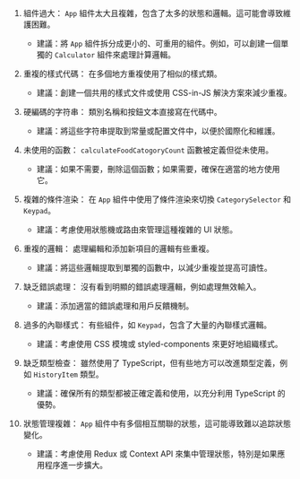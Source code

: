1. 組件過大：
   `App` 組件太大且複雜，包含了太多的狀態和邏輯。這可能會導致維護困難。
   - 建議：將 `App` 組件拆分成更小的、可重用的組件。例如，可以創建一個單獨的 `Calculator` 組件來處理計算邏輯。

2. 重複的樣式代碼：
   在多個地方重複使用了相似的樣式類。
   - 建議：創建一個共用的樣式文件或使用 CSS-in-JS 解決方案來減少重複。

3. 硬編碼的字符串：
   類別名稱和按鈕文本直接寫在代碼中。
   - 建議：將這些字符串提取到常量或配置文件中，以便於國際化和維護。

4. 未使用的函數：
   `calculateFoodCatogoryCount` 函數被定義但從未使用。
   - 建議：如果不需要，刪除這個函數；如果需要，確保在適當的地方使用它。

5. 複雜的條件渲染：
   在 `App` 組件中使用了條件渲染來切換 `CategorySelector` 和 `Keypad`。
   - 建議：考慮使用狀態機或路由來管理這種複雜的 UI 狀態。

6. 重複的邏輯：
   處理編輯和添加新項目的邏輯有些重複。
   - 建議：將這些邏輯提取到單獨的函數中，以減少重複並提高可讀性。

7. 缺乏錯誤處理：
   沒有看到明顯的錯誤處理邏輯，例如處理無效輸入。
   - 建議：添加適當的錯誤處理和用戶反饋機制。

8. 過多的內聯樣式：
   有些組件，如 `Keypad`，包含了大量的內聯樣式邏輯。
   - 建議：考慮使用 CSS 模塊或 styled-components 來更好地組織樣式。

9. 缺乏類型檢查：
   雖然使用了 TypeScript，但有些地方可以改進類型定義，例如 `HistoryItem` 類型。
   - 建議：確保所有的類型都被正確定義和使用，以充分利用 TypeScript 的優勢。

10. 狀態管理複雜：
    `App` 組件中有多個相互關聯的狀態，這可能導致難以追踪狀態變化。
    - 建議：考慮使用 Redux 或 Context API 來集中管理狀態，特別是如果應用程序進一步擴大。
